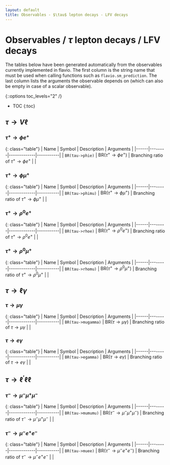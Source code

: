 ```yaml
---
layout: default
title: Observables - $\tau$ lepton decays - LFV decays
---
```


# Observables / $\tau$ lepton decays / LFV decays



The tables below have been generated automatically from the observables currently
implemented in flavio. The first column is the string name that must  be used
when calling functions such as `flavio.sm_prediction`. The last column lists
the arguments the observable depends on (which can also be empty in case of
a scalar observable).



{::options toc_levels="2" /}

* TOC
{:toc}

## $\tau\to V\ell$

### $\tau^+\to \phi e^+$

{: class="table"}
| Name | Symbol | Description | Arguments |
|------|--------|-------------|-----------|
| `BR(tau->phie)` | $\text{BR}(\tau^+\to \phi e^+)$ | Branching ratio of $\tau^+\to \phi e^+$ |  |


### $\tau^+\to \phi\mu^+$

{: class="table"}
| Name | Symbol | Description | Arguments |
|------|--------|-------------|-----------|
| `BR(tau->phimu)` | $\text{BR}(\tau^+\to \phi\mu^+)$ | Branching ratio of $\tau^+\to \phi\mu^+$ |  |


### $\tau^+\to \rho^0 e^+$

{: class="table"}
| Name | Symbol | Description | Arguments |
|------|--------|-------------|-----------|
| `BR(tau->rhoe)` | $\text{BR}(\tau^+\to \rho^0 e^+)$ | Branching ratio of $\tau^+\to \rho^0 e^+$ |  |


### $\tau^+\to \rho^0\mu^+$

{: class="table"}
| Name | Symbol | Description | Arguments |
|------|--------|-------------|-----------|
| `BR(tau->rhomu)` | $\text{BR}(\tau^+\to \rho^0\mu^+)$ | Branching ratio of $\tau^+\to \rho^0\mu^+$ |  |


## $\tau\to \ell\gamma$

### $\tau\to \mu\gamma$

{: class="table"}
| Name | Symbol | Description | Arguments |
|------|--------|-------------|-----------|
| `BR(tau->mugamma)` | $\text{BR}(\tau\to \mu\gamma)$ | Branching ratio of $\tau\to \mu\gamma$ |  |


### $\tau\to e\gamma$

{: class="table"}
| Name | Symbol | Description | Arguments |
|------|--------|-------------|-----------|
| `BR(tau->egamma)` | $\text{BR}(\tau\to e\gamma)$ | Branching ratio of $\tau\to e\gamma$ |  |


## $\tau\to \ell^\prime\ell\ell$

### $\tau^-\to \mu^-\mu^+\mu^-$

{: class="table"}
| Name | Symbol | Description | Arguments |
|------|--------|-------------|-----------|
| `BR(tau->mumumu)` | $\text{BR}(\tau^-\to \mu^-\mu^+\mu^-)$ | Branching ratio of $\tau^-\to \mu^-\mu^+\mu^-$ |  |


### $\tau^-\to \mu^-e^+e^-$

{: class="table"}
| Name | Symbol | Description | Arguments |
|------|--------|-------------|-----------|
| `BR(tau->muee)` | $\text{BR}(\tau^-\to \mu^-e^+e^-)$ | Branching ratio of $\tau^-\to \mu^-e^+e^-$ |  |


